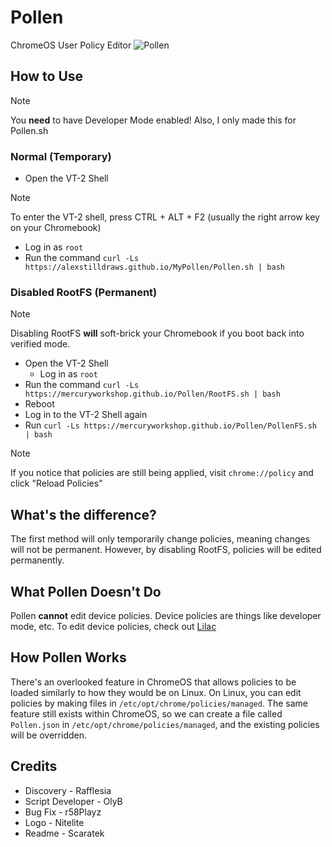 # Pollen
ChromeOS User Policy Editor
![Pollen](/Pollen.svg)

## How to Use
> [!NOTE]
You **need** to have Developer Mode enabled!
Also, I only made this for Pollen.sh
### Normal (Temporary)
- Open the VT-2 Shell
> [!NOTE]
To enter the VT-2 shell, press CTRL + ALT + F2 (usually the right arrow key on your Chromebook)
  - Log in as `root`
- Run the command `curl -Ls https://alexstilldraws.github.io/MyPollen/Pollen.sh | bash`

### Disabled RootFS (Permanent)
> [!NOTE]
Disabling RootFS **will** soft-brick your Chromebook if you boot back into verified mode.
- Open the VT-2 Shell
  - Log in as `root`
- Run the command `curl -Ls https://mercuryworkshop.github.io/Pollen/RootFS.sh | bash`
- Reboot
- Log in to the VT-2 Shell again
- Run `curl -Ls https://mercuryworkshop.github.io/Pollen/PollenFS.sh | bash`
> [!NOTE]
If you notice that policies are still being applied, visit `chrome://policy` and click "Reload Policies"

## What's the difference?
The first method will only temporarily change policies, meaning changes will not be permanent. However, by disabling RootFS, policies will be edited permanently.

## What Pollen Doesn't Do
Pollen **cannot** edit device policies. Device policies are things like developer mode, etc. To edit device policies, check out [Lilac](https://github.com/mercuryworkshop/lilac)

## How Pollen Works
There's an overlooked feature in ChromeOS that allows policies to be loaded similarly to how they would be on Linux. On Linux, you can edit policies by making files in `/etc/opt/chrome/policies/managed`. The same feature still exists within ChromeOS, so we can create a file called `Pollen.json` in `/etc/opt/chrome/policies/managed`, and the existing policies will be overridden.

## Credits
- Discovery - Rafflesia
- Script Developer - OlyB
- Bug Fix - r58Playz
- Logo - Nitelite
- Readme - Scaratek
